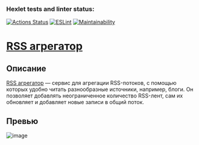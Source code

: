 ### Hexlet tests and linter status:
[![Actions Status](https://github.com/Wicked93/frontend-project-11/workflows/hexlet-check/badge.svg)](https://github.com/Wicked93/frontend-project-11/actions)
[![ESLint](https://github.com/Wicked93/frontend-project-11/actions/workflows/ESLint.yml/badge.svg)](https://github.com/Wicked93/frontend-project-11/actions/workflows/ESLint.yml)
[![Maintainability](https://api.codeclimate.com/v1/badges/f86246cb482e4c257649/maintainability)](https://codeclimate.com/github/Wicked93/frontend-project-11/maintainability)

# [RSS агрегатор](https://frontend-project-11-wicked93.vercel.app)

## Описание
[RSS агрегатор](https://frontend-project-11-wicked93.vercel.app) — сервис для агрегации RSS-потоков, с помощью которых удобно читать разнообразные источники, например, блоги. Он позволяет добавлять неограниченное количество RSS-лент, сам их обновляет и добавляет новые записи в общий поток.

## Превью
![image](RSS_Demo.gif)
